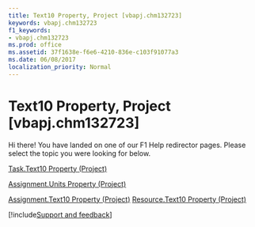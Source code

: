 ```yaml
---
title: Text10 Property, Project [vbapj.chm132723]
keywords: vbapj.chm132723
f1_keywords:
- vbapj.chm132723
ms.prod: office
ms.assetid: 37f1638e-f6e6-4210-836e-c103f91077a3
ms.date: 06/08/2017
localization_priority: Normal
---
```



# Text10 Property, Project [vbapj.chm132723]

Hi there! You have landed on one of our F1 Help redirector pages. Please select the topic you were looking for below.

[Task.Text10 Property (Project)](https://msdn.microsoft.com/library/e4f41f32-a3a3-a672-c179-2661521d5741%28Office.15%29.aspx)

[Assignment.Units Property (Project)](https://msdn.microsoft.com/library/feab9879-5566-a7b6-061d-47e231ac64a1%28Office.15%29.aspx)

[Assignment.Text10 Property (Project)](https://msdn.microsoft.com/library/5d6cc09f-4ef8-7aa9-7840-6a4ba341f55f%28Office.15%29.aspx)
[Resource.Text10 Property (Project)](https://msdn.microsoft.com/library/ea30e4b1-1cda-d94e-39d8-ef94bb67366e%28Office.15%29.aspx)

[!include[Support and feedback](~/includes/feedback-boilerplate.md)]
